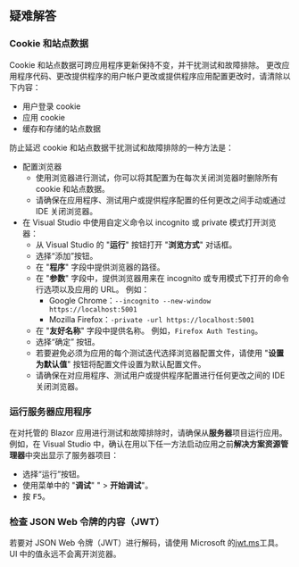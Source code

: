 ## <a name="troubleshoot"></a>疑难解答

### <a name="cookies-and-site-data"></a>Cookie 和站点数据

Cookie 和站点数据可跨应用程序更新保持不变，并干扰测试和故障排除。 更改应用程序代码、更改提供程序的用户帐户更改或提供程序应用配置更改时，请清除以下内容：

* 用户登录 cookie
* 应用 cookie
* 缓存和存储的站点数据

防止延迟 cookie 和站点数据干扰测试和故障排除的一种方法是：

* 配置浏览器
  * 使用浏览器进行测试，你可以将其配置为在每次关闭浏览器时删除所有 cookie 和站点数据。
  * 请确保在应用程序、测试用户或提供程序配置的任何更改之间手动或通过 IDE 关闭浏览器。
* 在 Visual Studio 中使用自定义命令以 incognito 或 private 模式打开浏览器：
  * 从 Visual Studio 的 "**运行**" 按钮打开 "**浏览方式**" 对话框。
  * 选择“添加”按钮。
  * 在 "**程序**" 字段中提供浏览器的路径。
  * 在 "**参数**" 字段中，提供浏览器用来在 incognito 或专用模式下打开的命令行选项以及应用的 URL。 例如：
    * Google Chrome：`--incognito --new-window https://localhost:5001`
    * Mozilla Firefox：`-private -url https://localhost:5001`
  * 在 "**友好名称**" 字段中提供名称。 例如，`Firefox Auth Testing`。
  * 选择“确定”  按钮。
  * 若要避免必须为应用的每个测试迭代选择浏览器配置文件，请使用 "**设置为默认值**" 按钮将配置文件设置为默认配置文件。
  * 请确保在对应用程序、测试用户或提供程序配置进行任何更改之间的 IDE 关闭浏览器。

### <a name="run-the-server-app"></a>运行服务器应用程序

在对托管的 Blazor 应用进行测试和故障排除时，请确保从**服务器**项目运行应用。 例如，在 Visual Studio 中，确认在用以下任一方法启动应用之前**解决方案资源管理器**中突出显示了服务器项目：

* 选择“运行”按钮。
* 使用菜单中的 "**调试**" "  >  **开始调试**"。
* 按 <kbd>F5</kbd>。

### <a name="inspect-the-content-of-a-json-web-token-jwt"></a>检查 JSON Web 令牌的内容（JWT）

若要对 JSON Web 令牌（JWT）进行解码，请使用 Microsoft 的[jwt.ms](https://jwt.ms/)工具。 UI 中的值永远不会离开浏览器。
